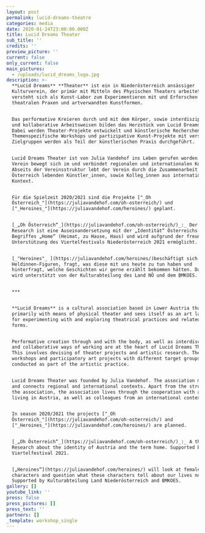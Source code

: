 ```yaml
---
layout: post
permalink: lucid-dreams-theatre
categories: media
date: 2020-01-24T23:00:00.000Z
title: Lucid Dreams Theater
sub_title: ''
credits: ''
preview_picture: ''
current: false
only_current: false
main_pictures:
  - /uploads/lucid_dreams_logo.jpg
description: >-
  **Lucid Dreams** **Theater** ist ein in Niederösterreich ansässiger
  Kulturverein, der primär mit Mitteln des Physischen Theaters arbeitet und
  versteht sich als Kunst-Labor zum Experimentieren mit und Erforschen von
  theatralen Praxen und artverwandten Kunstformen.


  Das performative Kreieren durch und mit dem Körper, sowie interdisziplinäre
  und kollaborative Arbeitsweisen bilden das Herzstück von Lucid Dreams Theater.
  Dabei werden Theater-Projekte entwickelt und künstlerische Recherchen.
  Themenspezifische Workshops und partizipative Kunst-Projekte mit verschiedenen
  Zielgruppen werden als Teil der künstlerischen Praxis durchgeführt.


  Lucid Dreams Theater ist von Julia Vandehof ins Leben gerufen worden. Der
  Verein bewegt sich im und verbindet regionalen und internationalen Kontext.
  Abseits der Vereinsstruktur lebt der Verein durch die Zusammenarbeit mit in
  Österreich lebenden Künstler_innen, sowie Kolleg_innen aus internationalem
  Kontext.


  Für die Spielzeit 2020/2021 sind die Projekte ["_Oh
  Österreich_"](https://juliavandehof.com/oh-osterreich/) und
  ["_Heroines_"](https://juliavandehof.com/heroines/) geplant.


  [_„Oh Österreich“_](https://juliavandehof.com/oh-osterreich/)_:_ Der theatrale
  Research ist eine Auseinandersetzung mit der „Identität“ Österreichs und des
  Begriffes „Home“ (Heimat, zu Hause, Haus) und wird aufgrund der freundlichen
  Unterstützung des Viertelfestivals Niederösterreich 2021 ermöglicht.


  [_"Heroines"_ ](https://juliavandehof.com/heroines/)beschäftigt sich mit
  Heldinnen-Figuren, fragt, was diese mit uns heute zu tun haben und
  hinterfragt, welche Geschichten wir gerne erzählt bekommen hätten. Das Projekt
  wird unterstützt von der Kulturabteilung des Land NÖ und dem BMKOES.


  ***


  **Lucid Dreams** is a cultural association based in Lower Austria that works
  primarily with means of physical theater and sees itself as an art laboratory
  for experimenting with and exploring theatrical practices and related art
  forms.


  Performative creation through and with the body, as well as interdisciplinary
  and collaborative ways of working are at the heart of Lucid Dreams Theater.
  This involves devising of theater projects and artistic research. Thematic
  workshops and participatory art projects with different target groups are
  conducted as part of the artistic practice.


  Lucid Dreams Theater was founded by Julia Vandehof. The association moves in
  and connects regional and international contexts. Apart from the structure of
  the association, the association lives through the cooperation with artists
  living in Austria, as well as colleagues from an international context.


  In season 2020/2021 the projects ["_Oh
  Österreich_"](https://juliavandehof.com/oh-osterreich/) and
  ["_Heroines_"](https://juliavandehof.com/heroines/) are planned.


  [_„Oh Österreich“_](https://juliavandehof.com/oh-osterreich/)_:_ A theatrical
  Research about the identity of Austria and the term home. Supported by
  Viertelfestival 2021.


  [„Heroines“](https://juliavandehof.com/heroines/) will look at female
  characters and question what these characters tell about our lives nowadays.
  Supported by Kulturabteilung Land Niederösterreich and BMKOES.
gallery: []
youtube_link: ''
press: false
press_pictures: []
press_text: ''
partners: []
_template: workshop_single
---
```


